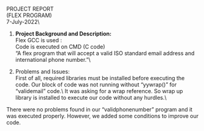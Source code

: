 PROJECT REPORT\
(FLEX PROGRAM)\
7-July-2022\

1.	**Project Background and Description:**\
Flex GCC is used :\
Code is executed on CMD (C code)\
“A flex program that will accept a valid ISO standard email address and international phone number.”\

2. Problems and Issues:\
First of all, required libraries must be installed before executing the code. Our block of code was not running without “yywrap()” for “validemail” code.\ 
It was asking for a wrap reference. So wrap up library is installed to execute our code without any hurdles.\

There were no problems found in our “validphonenumber” program and it was executed properly. However, we added some conditions to improve our code.

